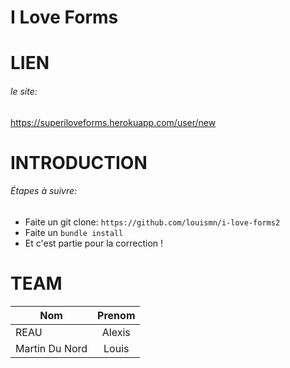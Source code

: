 # I Love Forms

# LIEN

###### le site:

https://superiloveforms.herokuapp.com/user/new

# INTRODUCTION

###### Étapes à suivre:

* Faite un git clone: `https://github.com/louismn/i-love-forms2`
* Faite un `bundle install`
* Et c'est partie pour la correction !

# TEAM

| Nom             |Prenom    |
| --------------- |:--------:|
| REAU            | Alexis   |
| Martin Du Nord  | Louis    |
